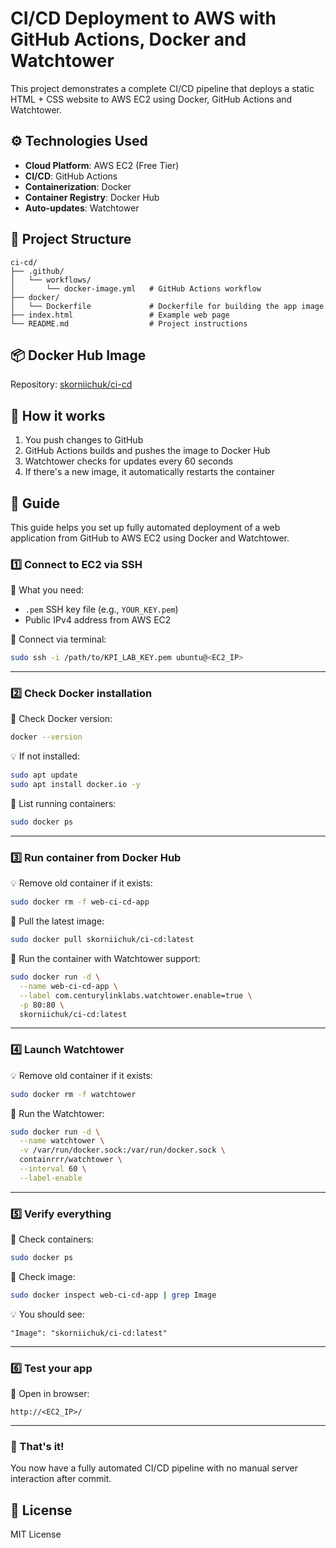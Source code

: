 
# CI/CD Deployment to AWS with GitHub Actions, Docker and Watchtower

This project demonstrates a complete CI/CD pipeline that deploys a static HTML + CSS website to AWS EC2 using Docker, GitHub Actions and Watchtower.

## ⚙️ Technologies Used

- **Cloud Platform**: AWS EC2 (Free Tier)
- **CI/CD**: GitHub Actions
- **Containerization**: Docker
- **Container Registry**: Docker Hub
- **Auto-updates**: Watchtower

## 📁 Project Structure

```
ci-cd/
├── .github/
│   └── workflows/
│       └── docker-image.yml   # GitHub Actions workflow
├── docker/
│   └── Dockerfile             # Dockerfile for building the app image
├── index.html                 # Example web page
└── README.md                  # Project instructions
```

## 📦 Docker Hub Image

Repository: [skorniichuk/ci-cd](https://hub.docker.com/r/skorniichuk/ci-cd)

## 💎 How it works

1. You push changes to GitHub
2. GitHub Actions builds and pushes the image to Docker Hub
3. Watchtower checks for updates every 60 seconds
4. If there's a new image, it automatically restarts the container

## 🚀 Guide

This guide helps you set up fully automated deployment of a web application from GitHub to AWS EC2 using Docker and Watchtower.


### 1️⃣ Connect to EC2 via SSH

🔹 What you need:

- `.pem` SSH key file (e.g., `YOUR_KEY.pem`)
- Public IPv4 address from AWS EC2

🔹 Connect via terminal:

```bash
sudo ssh -i /path/to/KPI_LAB_KEY.pem ubuntu@<EC2_IP>
```

---

### 2️⃣ Check Docker installation

🔹 Check Docker version:

```bash
docker --version
```

💡 If not installed:

```bash
sudo apt update
sudo apt install docker.io -y
```

🔹 List running containers:

```bash
sudo docker ps
```

---

### 3️⃣ Run container from Docker Hub

💡 Remove old container if it exists:

```bash
sudo docker rm -f web-ci-cd-app
```

🔹 Pull the latest image:

```bash
sudo docker pull skorniichuk/ci-cd:latest
```

🔹 Run the container with Watchtower support:

```bash
sudo docker run -d \
  --name web-ci-cd-app \
  --label com.centurylinklabs.watchtower.enable=true \
  -p 80:80 \
  skorniichuk/ci-cd:latest
```

---

### 4️⃣ Launch Watchtower

💡 Remove old container if it exists:

```bash
sudo docker rm -f watchtower
```

🔹 Run the Watchtower:

```bash
sudo docker run -d \
  --name watchtower \
  -v /var/run/docker.sock:/var/run/docker.sock \
  containrrr/watchtower \
  --interval 60 \
  --label-enable
```

---

### 5️⃣ Verify everything

🔹 Check containers:

```bash
sudo docker ps
```
🔹 Check image:

```bash
sudo docker inspect web-ci-cd-app | grep Image
```

💡 You should see:

```
"Image": "skorniichuk/ci-cd:latest"
```

---

### 6️⃣ Test your app

🔹 Open in browser:

```
http://<EC2_IP>/
```

---

### 🎉 That's it! 

You now have a fully automated CI/CD pipeline with no manual server interaction after commit.

## 📄 License

MIT License